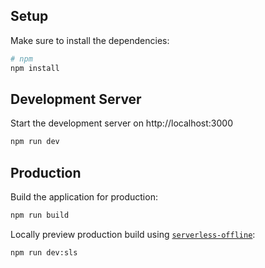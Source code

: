 ## Setup

Make sure to install the dependencies:

```bash
# npm
npm install
```

## Development Server

Start the development server on http://localhost:3000

```bash
npm run dev
```

## Production

Build the application for production:

```bash
npm run build
```

Locally preview production build using [`serverless-offline`](https://www.serverless.com/plugins/serverless-offline):

```bash
npm run dev:sls
```

